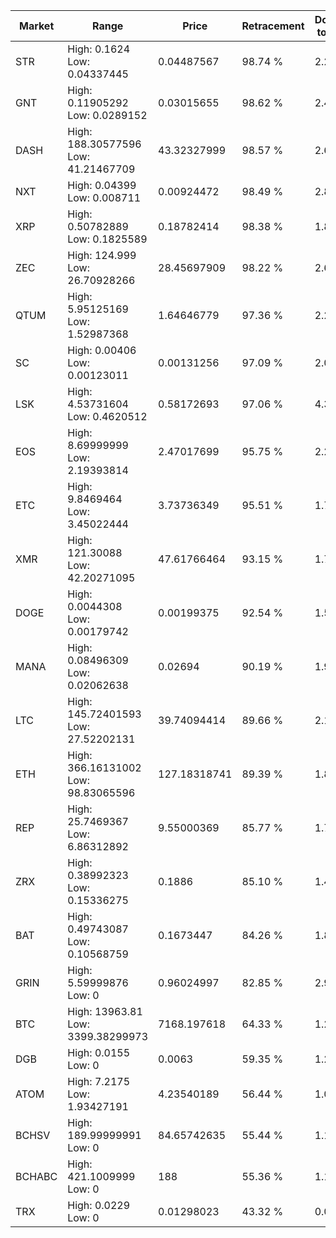 | Market | Range | Price| Retracement | Doubles to 50% |
| --- | --- | --- | --- | --- |
| STR | High: 0.1624<br />Low: 0.04337445 | 0.04487567 | 98.74 % | 2.29 |
| GNT | High: 0.11905292<br />Low: 0.0289152 | 0.03015655 | 98.62 % | 2.45 |
| DASH | High: 188.30577596<br />Low: 41.21467709 | 43.32327999 | 98.57 % | 2.65 |
| NXT | High: 0.04399<br />Low: 0.008711 | 0.00924472 | 98.49 % | 2.85 |
| XRP | High: 0.50782889<br />Low: 0.1825589 | 0.18782414 | 98.38 % | 1.84 |
| ZEC | High: 124.999<br />Low: 26.70928266 | 28.45697909 | 98.22 % | 2.67 |
| QTUM | High: 5.95125169<br />Low: 1.52987368 | 1.64646779 | 97.36 % | 2.27 |
| SC | High: 0.00406<br />Low: 0.00123011 | 0.00131256 | 97.09 % | 2.02 |
| LSK | High: 4.53731604<br />Low: 0.4620512 | 0.58172693 | 97.06 % | 4.30 |
| EOS | High: 8.69999999<br />Low: 2.19393814 | 2.47017699 | 95.75 % | 2.21 |
| ETC | High: 9.8469464<br />Low: 3.45022444 | 3.73736349 | 95.51 % | 1.78 |
| XMR | High: 121.30088<br />Low: 42.20271095 | 47.61766464 | 93.15 % | 1.72 |
| DOGE | High: 0.0044308<br />Low: 0.00179742 | 0.00199375 | 92.54 % | 1.56 |
| MANA | High: 0.08496309<br />Low: 0.02062638 | 0.02694 | 90.19 % | 1.96 |
| LTC | High: 145.72401593<br />Low: 27.52202131 | 39.74094414 | 89.66 % | 2.18 |
| ETH | High: 366.16131002<br />Low: 98.83065596 | 127.18318741 | 89.39 % | 1.83 |
| REP | High: 25.7469367<br />Low: 6.86312892 | 9.55000369 | 85.77 % | 1.71 |
| ZRX | High: 0.38992323<br />Low: 0.15336275 | 0.1886 | 85.10 % | 1.44 |
| BAT | High: 0.49743087<br />Low: 0.10568759 | 0.1673447 | 84.26 % | 1.80 |
| GRIN | High: 5.59999876<br />Low: 0 | 0.96024997 | 82.85 % | 2.92 |
| BTC | High: 13963.81<br />Low: 3399.38299973 | 7168.197618 | 64.33 % | 1.21 |
| DGB | High: 0.0155<br />Low: 0 | 0.0063 | 59.35 % | 1.23 |
| ATOM | High: 7.2175<br />Low: 1.93427191 | 4.23540189 | 56.44 % | 1.08 |
| BCHSV | High: 189.99999991<br />Low: 0 | 84.65742635 | 55.44 % | 1.12 |
| BCHABC | High: 421.1009999<br />Low: 0 | 188 | 55.36 % | 1.12 |
| TRX | High: 0.0229<br />Low: 0 | 0.01298023 | 43.32 % | 0.00 |
